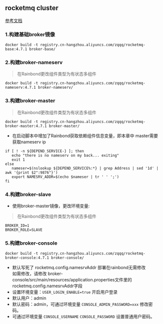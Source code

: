 ## rocketmq cluster
[参考文档](https://rocketmq-1.gitbook.io/rocketmq-connector/quick-start/qian-qi-zhun-bei/ji-qun-huan-jing)
### 1.构建基础broker镜像
```shell
docker build -t registry.cn-hangzhou.aliyuncs.com/zqqq/rocketmq-base:4.7.1 broker-base/
```
### 2.构建broker-nameserv
> 在Rainbond更改组件类型为有状态多组件
```shell
docker build -t registry.cn-hangzhou.aliyuncs.com/zqqq/rocketmq-nameserv:4.7.1 broker-nameserv/
```
### 3.构建broker-master
> 在Rainbond更改组件类型为有状态多组件
```shell
docker build -t registry.cn-hangzhou.aliyuncs.com/zqqq/rocketmq-broker-master:4.7.1 broker-master/
```
* 在启动脚本中增加了Rainbond获取依赖组件信息变量，即本章中 master需要获取nameserv ip
```shell
if [ ! -n ${DEPEND_SERVICE-} ]; then
   echo "there is no nameserv on my back... exiting"
   exit 1
else    
   nameser=$(nslookup ${DEPEND_SERVICE%:*} | grep Address | sed '1d' | awk '{print $2":9876"}')
   export NAMESRV_ADDR=$(echo $nameser | tr ' ' ';')
fi
```
### 4.构建broker-slave
* 使用broker-master镜像，更改环境变量:  
> 在Rainbond更改组件类型为有状态多组件
```shell
BROKER_ID=1  
BROKER_ROLE=SLAVE
```
### 5.构建broker-console
```shell
docker build -t registry.cn-hangzhou.aliyuncs.com/zqqq/rocketmq-broker-console:4.7.1 broker-console/
```
* 默认写死了 rocketmq.config.namesrvAddr 部署在rainbond无需修改  
如需修改，请修改 broker-console/src/main/resources/application.properties文件里的rocketmq.config.namesrvAddr字段
* 设置环境变量：`USER_LOGIN_ENABLE=true` 开启用户登录
* 默认用户：admin
* 默认密码：admin，可通过环境变量 `CONSOLE_ADMIN_PASSWORD=xxx` 修改密码。
* 可通过环境变量 `CONSOLE_USERNAME` `CONSOLE_PASSWORD` 设置普通用户密码。
